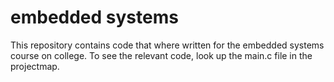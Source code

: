 # embedded systems
This repository contains code that where written for the embedded systems course on college. To see the relevant code, look up the main.c file in the projectmap.
